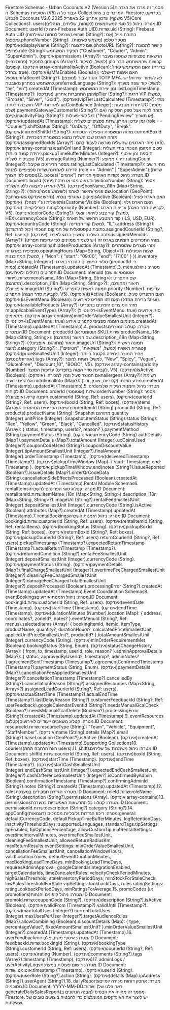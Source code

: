 Firestore Schemas - Urban Coconuts V2 (Version 5)מסמך זה מרכז את הגדרות ה-Schemas הסופיות (V5) עבור כל ה-Collections המרכזיים ב-Firestore בפרויקט Urban Coconuts V2.0.עדכון אחרון: 22 באפריל 2025 (משקף V5)Core Collections1. usersמטרה: ניהול כל סוגי המשתמשים (לקוחות, שליחים, מנהלים).ID Document: userId (זהה ל-Firebase Auth UID).שדות:uid (String): Firebase Auth UID (שכפול לנוחות שאילתות).email (String?): כתובת מייל (אם נאספה).phoneNumber (String): מספר טלפון (משמש לאימות). (אינדקס)displayName (String?): שם לתצוגה.photoURL (String?): קישור לתמונת פרופיל.role (String): תפקיד המשתמש ("Customer", "Courier", "Admin", "SuperAdmin"). (אינדקס)permissions (Array?): הרשאות ספציפיות שנוספו מעבר לתפקיד (פחות נפוץ).groups (Array?): קבוצות שהמשתמש חבר בהן (למשל, למיקוד קופונים). (אינדקס array-contains)isActive (Boolean): האם המשתמש פעיל (ברירת מחדל: true). (אינדקס)isMfaEnabled (Boolean): האם אימות דו-שלבי מופעל.mfaSecret (String?): (מוצפן!) הסוד עבור TOTP MFA. לא לשמור ישירות! יש להשתמש בפתרון מאובטח.preferredLanguage (String?): קוד שפה מועדף (למשל, "he", "en").createdAt (Timestamp): זמן יצירת המשתמש.lastLoginTimestamp (Timestamp?): זמן התחברות אחרון. (אינדקס)vipTier (String?): דרגת VIP (למשל, "Bronze", "Silver", "Gold"). (אינדקס)vipTierLastCalculated (Timestamp?): מתי חושבה דרגת ה-VIP לאחרונה.ucCoinBalance (Integer): יתרת מטבעות UC (מספר שלם).paymentGatewayCustomerId (String?): מזהה לקוח אצל ספק הסליקה (אם קיים).inactivityFlag (String?): דגל לאי-פעילות ("PendingReview" או תאריך). (אינדקס)updatedAt (Timestamp): זמן עדכון אחרון.שדות ספציפיים לשליח (role == "Courier"):shiftStatus (String): "OnDuty", "OffDuty", "Break". (אינדקס)currentShiftId (String?): מזהה המשמרת הפעילה הנוכחית.currentBoxId (String?): מזהה הארגז שבו השליח נמצא במשמרת הנוכחית. (אינדקס)assignedBoxIds (Array?): מזהי הארגזים שהשליח מורשה לעבוד בהם (V5). (אינדקס array-contains)cashOnHand (Integer): סכום המזומן הנוכחי בידי השליח (יחידה קטנה ביותר).pickupTimeBufferMinutes (Integer?): תוספת זמן איסוף ספציפית לשליח (V5).averageRating (Number?): דירוג ממוצע.ratingCount (Integer?): מספר הדירוגים שקיבל.ratingLastCalculated (Timestamp?): מתי חושב הדירוג לאחרונה.שדות ספציפיים למנהל (role == "Admin" | "SuperAdmin"):(שדות נוספים לפי הצורך)2. boxesמטרה: ניהול נקודות האיסוף הניידות ("ארגזים").ID Document: boxId (אוטומטי או מזהה פנימי).שדות:boxNumber (String): מספר הארגז לתצוגה ללקוח/שליח (V5). (אינדקס)boxName_i18n (Map<String, String>?): שם פנימי/תיאורי לארגז (לשימוש פנימי/ניהולי).location (GeoPoint): מיקום גאוגרפי נוכחי. (נדרש אינדקס גאו-מרחבי)isActive (Boolean): האם הארגז פעיל תפעולית (ע"י מנהל). (אינדקס)isCustomerVisible (Boolean): האם הארגז גלוי ללקוחות באפליקציה. (אינדקס)priority (Number): עדיפות הארגז (לקביעת סדר הצגה, V5). (אינדקס)colorCode (String?): קוד צבע לזיהוי ויזואלי (למשל, HEX).currencyCode (String): קוד המטבע הראשי של הארגז (ILS, USD, EUR). (אינדקס)countryCode (String): קוד המדינה (למשל, "IL").address (String?): כתובת טקסטואלית של המיקום הנוכחי (יכול להתעדכן).assignedCourierId (String?, Ref: users): מזהה השליח המשויך כרגע לארגז. (אינדקס)assignedMenuIds (Array?): מזהי התפריטים הזמינים בארגז זה (יש לשמור ממוינים לפי עדיפות תפריט). (אינדקס array-contains)hiddenProductIds (Array?): מזהי מוצרים שמוסתרים ספציפית בארגז זה.operatingHours (Map<String, Object>?): שעות הפעילות המתוכננות (למשל, { "Mon": { "start": "09:00", "end": "17:00" } }).inventory (Map<String, Integer>): מלאי המוצרים הנוכחי בארגז (productId -> כמות).createdAt (Timestamp).updatedAt (Timestamp).3. menusמטרה: ניהול תפריטים (רגילים ולאירועים).ID Document: menuId (אוטומטי או שם ייחודי).שדות:menuName_i18n (Map<String, String>): שם התפריט (מתורגם).description_i18n (Map<String, String>?): תיאור (מתורגם, אופציונלי).imageUrl (String?): תמונה ראשית לתפריט.priority (Number): עדיפות התפריט (לקביעת סדר הצגה, V5). (אינדקס)isActive (Boolean): האם התפריט פעיל. (אינדקס)isEventMenu (Boolean): האם זהו תפריט לאירועים (ברירת מחדל false). (אינדקס)availableProducts (Array?): מזהי המוצרים הזמינים בתפריט זה.applicableEventTypes (Array?): (רלוונטי ל-isEventMenu: true) סוגי אירועים מתאימים. (אינדקס array-contains)minOrderValueSmallestUnit (Integer?): (רלוונטי ל-isEventMenu: true) מינימום הזמנה ספציפי לתפריט אירוע.createdAt (Timestamp).updatedAt (Timestamp).4. productsמטרה: קטלוג המוצרים הנמכרים.ID Document: productId (אוטומטי או SKU).שדות:productName_i18n (Map<String, String>): שם המוצר (מתורגם).description_i18n (Map<String, String>?): תיאור (מתורגם, אופציונלי).imageUrl (String?): תמונה ראשית למוצר.category (String?): קטגוריה ראשית (למשל, "משקאות", "חטיפים"). (אינדקס)priceSmallestUnit (Integer): מחיר המוצר ביחידה הקטנה ביותר (אגורות/סנטים).tags (Array?): תגיות למוצר (למשל, "New", "Spicy", "Vegan", "GlutenFree", "Discount_10", "BOGO", V5). (אינדקס array-contains)priority (Number): עדיפות המוצר (לקביעת סדר הצגה בתפריט, V5). (אינדקס)isActive (Boolean): האם המוצר פעיל וזמין למכירה. (אינדקס)allergens (Array?): רשימת אלרגנים ידועים.nutritionalInfo (Map?): מידע תזונתי (קלוריות, שומן, וכו').createdAt (Timestamp).updatedAt (Timestamp).5. ordersמטרה: ניהול הזמנות רגילות של לקוחות.ID Document: orderId (אוטומטי).שדות:orderNumber (String): מספר הזמנה קריא (אופציונלי).customerId (String, Ref: users). (אינדקס)courierId (String?, Ref: users). (אינדקס)boxId (String, Ref: boxes). (אינדקס)items (Array): רשימת הפריטים המוזמנים:orderItemId (String).productId (String, Ref: products).productName (String): Snapshot מתורגם.quantity (Integer).unitPrice (Integer): Snapshot.itemStatus (String).status (String): "Red", "Yellow", "Green", "Black", "Cancelled". (אינדקס)statusHistory (Array): { status, timestamp, userId?, reason? }.paymentMethod (String).paymentStatus (String). (אינדקס)currencyCode (String).authDetails (Map?).paymentDetails (Map?).totalAmount (Integer).ucCoinsUsed (Integer?).couponCodeUsed (String?).couponDiscountValue (Integer).tipAmountSmallestUnit (Integer?).finalAmount (Integer).orderTimestamp (Timestamp). (אינדקס)deliveredTimestamp (Timestamp?). (אינדקס)pickupTimeWindow (Map): { start: Timestamp, end: Timestamp }. (אינדקס pickupTimeWindow.end)notes (String?).issueReported (Boolean?).issueDetails (Map?).orderQrCodeData (String).cancellationSideEffectsProcessed (Boolean).createdAt (Timestamp).updatedAt (Timestamp).Rental Module Schemas6. rentalItemsמטרה: קטלוג סוגי הפריטים להשכרה.ID Document: rentalItemId.שדות:itemName_i18n (Map<String, String>).description_i18n (Map<String, String>?).imageUrl (String?).rentalFeeSmallestUnit (Integer).depositSmallestUnit (Integer).currencyCode (String).isActive (Boolean).attributes (Map?).createdAt (Timestamp).updatedAt (Timestamp).7. rentalBookingsמטרה: ניהול הזמנות השכרה.ID Document: bookingId.שדות:customerId (String, Ref: users). (אינדקס)rentalItemId (String, Ref: rentalItems). (אינדקס)bookingStatus (String). (אינדקס)pickupBoxId (String, Ref: boxes). (אינדקס)returnBoxId (String?, Ref: boxes). (אינדקס)pickupCourierId (String?, Ref: users).returnCourierId (String?, Ref: users).pickupTimestamp (Timestamp?).expectedReturnTimestamp (Timestamp?).actualReturnTimestamp (Timestamp?). (אינדקס)returnedCondition (String?).rentalFeeSmallestUnit (Integer).depositSmallestUnit (Integer).currencyCode (String). (אינדקס)paymentStatus (String). (אינדקס)paymentDetails (Map?).finalChargeSmallestUnit (Integer?).overtimeFeeChargedSmallestUnit (Integer?).cleaningFeeChargedSmallestUnit (Integer?).damageFeeChargedTotalSmallestUnit (Integer?).depositProcessed (Boolean).processingError (String?).createdAt (Timestamp).updatedAt (Timestamp).Event Coordination Schemas8. eventBookingsמטרה: ניהול הזמנות אירועים.ID Document: bookingId.שדות:customerId (String, Ref: users). (אינדקס)eventDate (Timestamp). (אינדקס)startTime (Timestamp). (אינדקס)endTime (Timestamp). (אינדקס)durationMinutes (Number).location (Map): { address, coordinates?, zoneId?, notes? }.eventMenuId (String?, Ref: menus).selectedItems (Array): { bookingItemId, itemId, itemType, productName, quantity?, durationHours?, calculatedPriceSmallestUnit, appliedUnitPriceSmallestUnit?, productId? }.totalAmountSmallestUnit (Integer).currencyCode (String). (אינדקס)minOrderRequirementMet (Boolean).bookingStatus (String, Enum). (אינדקס)statusChangeHistory (Array): { from, to, timestamp, userId, role, reason? }.adminApprovalDetails (Map?): { status, approvedByUserId?, timestamp?, adminNotes? }.agreementSentTimestamp (Timestamp?).agreementConfirmedTimestamp (Timestamp?).paymentStatus (String, Enum). (אינדקס)paymentDetails (Map?).cancellationFeeAppliedSmallestUnit (Integer?).cancellationTimestamp (Timestamp?).cancelledBy (String?).cancellationReason (String?).assignedResources (Map<String, Array>?).assignedLeadCourierId (String?, Ref: users). (אינדקס)actualStartTime (Timestamp?).actualEndTime (Timestamp?).lastDelayReason (String?).customerFeedbackId (String?, Ref: userFeedback).googleCalendarEventId (String?).needsManualGcalCheck (Boolean?).needsManualGcalDelete (Boolean?).processingError (String?).createdAt (Timestamp).updatedAt (Timestamp).9. eventResources (קטלוג)מטרה: קטלוג משאבים ייעודיים לאירועים.ID Document: resourceId.שדות:resourceType (String): "Team", "Vehicle", "Equipment", "StaffMember". (אינדקס)name (String).details (Map?).email (String?).baseLocation (GeoPoint?).isActive (Boolean). (אינדקס)createdAt (Timestamp).updatedAt (Timestamp).Supporting Collections10. couriers(ראה הרחבה תחת users).11. shiftsמטרה: ניהול משמרות של שליחים.ID Document: shiftId.שדות:courierId (String, Ref: users). (אינדקס)boxId (String, Ref: boxes). (אינדקס)startTime (Timestamp). (אינדקס)endTime (Timestamp?). (אינדקס)startCashSmallestUnit (Integer).endCashSmallestUnit (Integer?).expectedEndCashSmallestUnit (Integer?).cashDifferenceSmallestUnit (Integer?).isConfirmedByAdmin (Boolean).confirmationTimestamp (Timestamp?).confirmingAdminId (String?).notes (String?).createdAt (Timestamp).updatedAt (Timestamp).12. rolesמטרה: הגדרת תפקידים במערכת.ID Document: roleId.שדות:roleName (String).description (String?).permissions (Array). (אינדקס array-contains)13. permissionsמטרה: קטלוג כל ההרשאות האפשריות במערכת.ID Document: permissionId.שדות:description (String?).category (String?).14. appConfigמטרה: ריכוז הגדרות גלובליות.מסמכים (דוגמאות):general: defaultCurrencyCode, defaultPickupTimeBufferMinutes, logRetentionDays, inactivityThresholdDays, supportedLanguages, standardTags.tipSettings: tipEnabled, tipOptionsPercentage, allowCustomTip.matRentalSettings: overtimeIntervalMinutes, overtimeFeeSmallestUnit, cleaningFeeSmallestUnit, allowedReturnRadiusKm, maxReturnResults.eventSettings: minOrderValueSmallestUnit, cancellationFeeSmallestUnit, cancellationWindowHours, validLocationZones, defaultEventDurationMinutes, maxBookingLeadTimeDays, minBookingLeadTimeDays, requiresAdminApproval, googleCalendarIntegrationEnabled, targetCalendarIds, timeZone.alertRules: velocityCheckPeriodMinutes, highSalesThreshold, staleInventoryPeriodDays, minStockForStaleCheck, lowSalesThresholdForStale.vipSettings: lookbackDays, rules.ratingSettings: ratingLookbackPeriodDays, minRatingsForAverage.15. promoCodes (או promotions)מטרה: ניהול קופונים והנחות.ID Document: promoId.שדות:couponCode (String?). (אינדקס)description (String?).isActive (Boolean). (אינדקס)validFrom (Timestamp?).validUntil (Timestamp?). (אינדקס)maxTotalUses (Integer?).currentTotalUses (Integer).maxUsesPerUser (Integer?).targetAudienceRules (Map?).allowCombining (Boolean).discountDetails (Map): { type, percentageValue?, fixedAmountSmallestUnit? }.minOrderValueSmallestUnit (Integer?).createdAt (Timestamp).updatedAt (Timestamp).16. userFeedbackמטרה: איסוף משוב מלקוחות.ID Document: feedbackId.שדות:bookingId (String). (אינדקס)bookingType (String).customerId (String, Ref: users). (אינדקס)courierId (String?, Ref: users). (אינדקס)rating (Number). (אינדקס)comments (String?).tags (Array?).timestamp (Timestamp). (אינדקס)17. adminLogs / userActivityLogsמטרה: רישום פעולות במערכת.ID Document: אוטומטי.שדות:timestamp (Timestamp). (אינדקס)userId (String). (אינדקס)userRole (String?).action (String). (אינדקס)details (Map).ipAddress (String?).userAgent (String?).18. dailyReportsמטרה: אחסון דוחות מכירה יומיים מסוכמים.ID Document: YYYY-MM-DD.שדות: (ראה פלט של generateDailySalesReport)מסמך זה מהווה את הבסיס למבנה הנתונים ב-Firestore. יש ליצור את האינדקסים המומלצים כדי להבטיח ביצועים טובים של שאילתות.